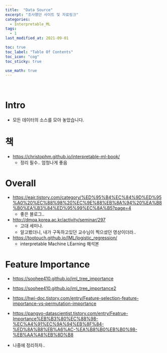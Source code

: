 ```yaml
---
title:  "Data Source"
excerpt: "조사했던 사이트 및 자료링크"
categories:
  - Interpretable_ML
tags:
  - 1
last_modified_at: 2021-09-01

toc: true
toc_label: "Table Of Contents"
toc_icon: "cog"
toc_sticky: true

use_math: true
---
```


<br>

# Intro

- 모든 데이터의 소스를 모아 놓았습니다. 

# 책

- https://christophm.github.io/interpretable-ml-book/
  - 정리 필수.. 엄청나게 좋음

# Overall

- https://eair.tistory.com/category/%ED%95%B4%EC%84%9D%ED%95%A0%20%EC%88%98%20%EC%9E%88%EB%8A%94%20%EA%B8%B0%EA%B3%84%ED%95%99%EC%8A%B5?page=4
  - 좋은 블로그.. 
- http://dmqa.korea.ac.kr/activity/seminar/297
  - 고대 세미나. 
  - 알고봤더니, 내가 구독하고있던 교수님이 찍으셨던 영상이더라.. 
- https://tootouch.github.io/IML/logistic_regression/
  - interpretable Machine LEarning 해석본

# Feature Importance

- https://soohee410.github.io/iml_tree_importance
- https://soohee410.github.io/iml_tree_importance2
- https://hwi-doc.tistory.com/entry/Feature-selection-feature-importance-vs-permutation-importance

- https://pangyo-datascientist.tistory.com/entry/Featrue-Importance%EB%B3%80%EC%88%98-%EC%A4%91%EC%9A%94%EB%8F%84-%ED%8A%B8%EB%A6%AC-%EA%B8%B0%EB%B0%98-%EB%AA%A8%EB%8D%B8

- 나중에 정리하자..
